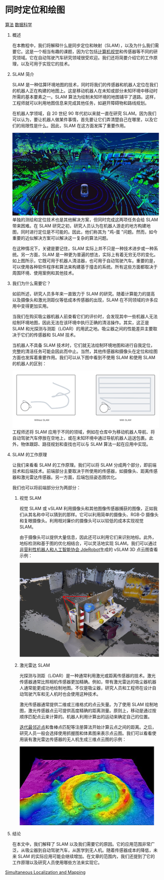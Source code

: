 # 同时定位和绘图

[算法](README-zh.md) [数据科学](https://www.baeldung.com/cs/category/ai/data-science)

1. 概述

    在本教程中，我们将解释什么是同步定位和映射（SLAM），以及为什么我们需要它。这是一个相当有趣的课题，因为它包括[计算机视觉](https://www.baeldung.com/cs/computer-vision-popular-datasets)和传感器等不同的研究领域。它在自动驾驶汽车研究领域很受欢迎。我们还将简要介绍它的工作原理，以及可用于实现它的技术。

2. SLAM 简介

    SLAM 是一种估算环境地图的技术，同时将我们的传感器和机器人定位在我们的机器人正在构建的地图上。这是移动机器人在未知或部分未知环境中移动时所需的基本要素之一。SLAM 算法为绘制未知环境的地图铺平了道路。这样，工程师就可以利用地图信息来完成其他任务，如避开障碍物和路线规划。

    在机器人学领域，自 20 世纪 90 年代初以来就一直在研究 SLAM。因为我们可以认为，要让机器人做某件事情，首先要让它们弄清楚自己在哪里，以及它们的局限性是什么。因此，SLAM 在这方面发挥了重要作用。

    ![激光雷达](pic/lidar.jpg)
    单独的测绘和定位技术也是其他解决方案，但同时完成这两项任务会给 SLAM 带来困难。在 SLAM 研究之初，研究人员认为在机器人游走的地方构建地图，同时进行定位是不可能的。因此，他们称其为 "鸡-蛋 "问题。然而，如今重要的近似解决方案可以解决这一复杂的算法问题。

    在这种情况下，关键是要记住，SLAM 实际上并不只是一种技术进步或一种系统。另一方面，SLAM 是一种更为普遍的想法，实际上有着无穷无尽的变化。如上图所示，它既可用于机器人清洁器，也可用于自动驾驶汽车。重要的是，可以使用各种软件程序和算法来构建基于撞击的系统。所有这些方面都取决于周围环境、使用案例和其他技术。

3. 我们为什么需要它？

    如前所述，研究人员多年来一直致力于 SLAM 的研究。随着计算能力的提高以及摄像头和激光测距仪等低成本传感器的出现，SLAM 在不同领域的许多应用中变得更加实用。

    当我们在购买吸尘器机器人前查看它们的评价时，会发现其中一些机器人无法绘制环境地图，因此无法在该环境中执行正确的清洁操作。其实，这正是 SLAM 和光探测与测距（LiDAR）的用武之地。吸尘器之间的性能差异主要取决于它们的传感器和 SLAM 技术。

    当机器人不具备 SLAM 技术时，它们就无法绘制环境地图和进行自我定位，完整的清洁任务可能会因此而中止。当然，其他传感器和摄像头在定位和绘图方面也发挥着重要作用。我们可以从下图中看到不使用 SLAM 和使用 SLAM 的机器人的区别：

    ![SLAM](pic/slam-1024x395.png)
    工程师还将 SLAM 应用于不同的领域，例如在仓库中为移动机器人导航、将自动驾驶汽车停放在空地上，或在未知环境中通过导航机器人运送包裹。此外，物体跟踪、路径规划和查找也可以与 SLAM 算法一起在应用中实现。

4. SLAM 的工作原理

    让我们来看看 SLAM 的工作原理。我们可以将 SLAM 分成两个部分，即前端技术和后端技术。前端部分主要取决于所使用的传感器，如摄像头、距离传感器和激光雷达传感器。另一方面，后端包括姿态图优化。

    我们也可以将前端部分分为两部分：

    1. 视觉 SLAM

        视觉 SLAM 或 vSLAM 利用摄像头和其他图像传感器捕获的图像，正如我们从其名称中可以猜到的那样。它可以利用简单的摄像头、RGB-D 摄像头和复眼摄像头。利用相对廉价的摄像头可以以较低的成本实现视觉 SLAM。

        由于摄像头可以提供大量信息，因此还可以利用它们来识别地标。此外，地标检测和基于图的优化相结合，可以灵活地实现 SLAM。我们可以通过[非营利性机器人和人工智能协会 JdeRobot](https://jderobot.github.io/)生成的 vSLAM 3D 点云图查看示例：

        ![vSLAM 示例](pic/vslam-example.png)
    2. 激光雷达 SLAM

        光探测与测距（LiDAR）是一种通常利用激光或距离传感器的技术。激光传感器通常比照相机传感器更加精确。例如，带有激光雷达的吸尘器机器人通常能更成功地绘制地图。不仅是吸尘器，研究人员和工程师在设计自动驾驶汽车和无人机时也会使用这种技术。

        激光传感器通常提供二维或三维格式的点云矢量。为了使用 SLAM 绘制地图，激光传感器点云可提供高度精确的距离测量。原则上，移动是通过按顺序匹配点云来计算的。机器人利用计算出的运动来确定自己的位置。

        [迭代最邻近点](https://en.wikipedia.org/wiki/Iterative_closest_point)和鲁棒点匹配等注册算法开始计算云点之间的距离。之后，研究人员一般会选择使用抓握图和体素图来表示点云图。我们可以看看使用装有激光雷达传感器的无人机生成三维点云图的示例：

        ![激光雷达示例](pic/lidar-example.jpg)
5. 结论

    在本文中，我们解释了 SLAM 以及我们需要它的原因。它的应用范围非常广泛，从吸尘器到自动驾驶汽车，从医学到无人机。随着传感器成本的降低，未来 SLAM 的实际应用可能会继续增加。在文章的范围内，我们还提到了它的工作原理以及研究人员使用哪些方法来实现它。

[Simultaneous Localization and Mapping](https://www.baeldung.com/cs/slam)
